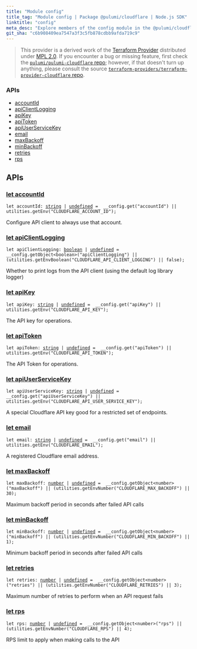 ```yaml
---
title: "Module config"
title_tag: "Module config | Package @pulumi/cloudflare | Node.js SDK"
linktitle: "config"
meta_desc: "Explore members of the config module in the @pulumi/cloudflare package."
git_sha: "c6b908409ea7547a3f3c5fb878cdbb9afda719c9"
---
```


<!-- WARNING: this page was generated by a tool. Do not edit it by hand. -->
<!-- To change it, please see https://github.com/pulumi/docs/tree/master/tools/tscdocgen. -->


> This provider is a derived work of the [Terraform Provider](https://github.com/terraform-providers/terraform-provider-cloudflare)
> distributed under [MPL 2.0](https://www.mozilla.org/en-US/MPL/2.0/). If you encounter a bug or missing feature,
> first check the [`pulumi/pulumi-cloudflare` repo](https://github.com/pulumi/pulumi-cloudflare/issues); however, if that doesn't turn up anything,
> please consult the source [`terraform-providers/terraform-provider-cloudflare` repo](https://github.com/terraform-providers/terraform-provider-cloudflare/issues).







<h3>APIs</h3>
<ul class="api">
    <li><a href="#accountId"><span class="symbol api"></span>accountId</a></li>
    <li><a href="#apiClientLogging"><span class="symbol api"></span>apiClientLogging</a></li>
    <li><a href="#apiKey"><span class="symbol api"></span>apiKey</a></li>
    <li><a href="#apiToken"><span class="symbol api"></span>apiToken</a></li>
    <li><a href="#apiUserServiceKey"><span class="symbol api"></span>apiUserServiceKey</a></li>
    <li><a href="#email"><span class="symbol api"></span>email</a></li>
    <li><a href="#maxBackoff"><span class="symbol api"></span>maxBackoff</a></li>
    <li><a href="#minBackoff"><span class="symbol api"></span>minBackoff</a></li>
    <li><a href="#retries"><span class="symbol api"></span>retries</a></li>
    <li><a href="#rps"><span class="symbol api"></span>rps</a></li>
</ul>




<h2 id="apis">APIs</h2>
<h3 class="pdoc-module-header" id="accountId" data-link-title="accountId">
    <a href="https://github.com/pulumi/pulumi-cloudflare/blob/{{< param git_sha >}}/sdk/nodejs/config/vars.ts#L12">
        let <strong>accountId</strong>
    </a>
</h3>

<pre class="highlight"><code><span class='kd'>let</span> accountId: <span class='kd'><a href='https://developer.mozilla.org/en-US/docs/Web/JavaScript/Reference/Global_Objects/String'>string</a></span> | <span class='kd'><a href='https://developer.mozilla.org/en-US/docs/Web/JavaScript/Reference/Global_Objects/undefined'>undefined</a></span> = <span class='s2'> __config.get(&#34;accountId&#34;) || utilities.getEnv(&#34;CLOUDFLARE_ACCOUNT_ID&#34;)</span>;</code></pre>

Configure API client to always use that account.

<h3 class="pdoc-module-header" id="apiClientLogging" data-link-title="apiClientLogging">
    <a href="https://github.com/pulumi/pulumi-cloudflare/blob/{{< param git_sha >}}/sdk/nodejs/config/vars.ts#L16">
        let <strong>apiClientLogging</strong>
    </a>
</h3>

<pre class="highlight"><code><span class='kd'>let</span> apiClientLogging: <span class='kd'><a href='https://developer.mozilla.org/en-US/docs/Web/JavaScript/Reference/Global_Objects/Boolean'>boolean</a></span> | <span class='kd'><a href='https://developer.mozilla.org/en-US/docs/Web/JavaScript/Reference/Global_Objects/undefined'>undefined</a></span> = <span class='s2'> __config.getObject&lt;boolean&gt;(&#34;apiClientLogging&#34;) || (utilities.getEnvBoolean(&#34;CLOUDFLARE_API_CLIENT_LOGGING&#34;) || false)</span>;</code></pre>

Whether to print logs from the API client (using the default log library logger)

<h3 class="pdoc-module-header" id="apiKey" data-link-title="apiKey">
    <a href="https://github.com/pulumi/pulumi-cloudflare/blob/{{< param git_sha >}}/sdk/nodejs/config/vars.ts#L20">
        let <strong>apiKey</strong>
    </a>
</h3>

<pre class="highlight"><code><span class='kd'>let</span> apiKey: <span class='kd'><a href='https://developer.mozilla.org/en-US/docs/Web/JavaScript/Reference/Global_Objects/String'>string</a></span> | <span class='kd'><a href='https://developer.mozilla.org/en-US/docs/Web/JavaScript/Reference/Global_Objects/undefined'>undefined</a></span> = <span class='s2'> __config.get(&#34;apiKey&#34;) || utilities.getEnv(&#34;CLOUDFLARE_API_KEY&#34;)</span>;</code></pre>

The API key for operations.

<h3 class="pdoc-module-header" id="apiToken" data-link-title="apiToken">
    <a href="https://github.com/pulumi/pulumi-cloudflare/blob/{{< param git_sha >}}/sdk/nodejs/config/vars.ts#L24">
        let <strong>apiToken</strong>
    </a>
</h3>

<pre class="highlight"><code><span class='kd'>let</span> apiToken: <span class='kd'><a href='https://developer.mozilla.org/en-US/docs/Web/JavaScript/Reference/Global_Objects/String'>string</a></span> | <span class='kd'><a href='https://developer.mozilla.org/en-US/docs/Web/JavaScript/Reference/Global_Objects/undefined'>undefined</a></span> = <span class='s2'> __config.get(&#34;apiToken&#34;) || utilities.getEnv(&#34;CLOUDFLARE_API_TOKEN&#34;)</span>;</code></pre>

The API Token for operations.

<h3 class="pdoc-module-header" id="apiUserServiceKey" data-link-title="apiUserServiceKey">
    <a href="https://github.com/pulumi/pulumi-cloudflare/blob/{{< param git_sha >}}/sdk/nodejs/config/vars.ts#L28">
        let <strong>apiUserServiceKey</strong>
    </a>
</h3>

<pre class="highlight"><code><span class='kd'>let</span> apiUserServiceKey: <span class='kd'><a href='https://developer.mozilla.org/en-US/docs/Web/JavaScript/Reference/Global_Objects/String'>string</a></span> | <span class='kd'><a href='https://developer.mozilla.org/en-US/docs/Web/JavaScript/Reference/Global_Objects/undefined'>undefined</a></span> = <span class='s2'> __config.get(&#34;apiUserServiceKey&#34;) || utilities.getEnv(&#34;CLOUDFLARE_API_USER_SERVICE_KEY&#34;)</span>;</code></pre>

A special Cloudflare API key good for a restricted set of endpoints.

<h3 class="pdoc-module-header" id="email" data-link-title="email">
    <a href="https://github.com/pulumi/pulumi-cloudflare/blob/{{< param git_sha >}}/sdk/nodejs/config/vars.ts#L32">
        let <strong>email</strong>
    </a>
</h3>

<pre class="highlight"><code><span class='kd'>let</span> email: <span class='kd'><a href='https://developer.mozilla.org/en-US/docs/Web/JavaScript/Reference/Global_Objects/String'>string</a></span> | <span class='kd'><a href='https://developer.mozilla.org/en-US/docs/Web/JavaScript/Reference/Global_Objects/undefined'>undefined</a></span> = <span class='s2'> __config.get(&#34;email&#34;) || utilities.getEnv(&#34;CLOUDFLARE_EMAIL&#34;)</span>;</code></pre>

A registered Cloudflare email address.

<h3 class="pdoc-module-header" id="maxBackoff" data-link-title="maxBackoff">
    <a href="https://github.com/pulumi/pulumi-cloudflare/blob/{{< param git_sha >}}/sdk/nodejs/config/vars.ts#L36">
        let <strong>maxBackoff</strong>
    </a>
</h3>

<pre class="highlight"><code><span class='kd'>let</span> maxBackoff: <span class='kd'><a href='https://developer.mozilla.org/en-US/docs/Web/JavaScript/Reference/Global_Objects/Number'>number</a></span> | <span class='kd'><a href='https://developer.mozilla.org/en-US/docs/Web/JavaScript/Reference/Global_Objects/undefined'>undefined</a></span> = <span class='s2'> __config.getObject&lt;number&gt;(&#34;maxBackoff&#34;) || (utilities.getEnvNumber(&#34;CLOUDFLARE_MAX_BACKOFF&#34;) || 30)</span>;</code></pre>

Maximum backoff period in seconds after failed API calls

<h3 class="pdoc-module-header" id="minBackoff" data-link-title="minBackoff">
    <a href="https://github.com/pulumi/pulumi-cloudflare/blob/{{< param git_sha >}}/sdk/nodejs/config/vars.ts#L40">
        let <strong>minBackoff</strong>
    </a>
</h3>

<pre class="highlight"><code><span class='kd'>let</span> minBackoff: <span class='kd'><a href='https://developer.mozilla.org/en-US/docs/Web/JavaScript/Reference/Global_Objects/Number'>number</a></span> | <span class='kd'><a href='https://developer.mozilla.org/en-US/docs/Web/JavaScript/Reference/Global_Objects/undefined'>undefined</a></span> = <span class='s2'> __config.getObject&lt;number&gt;(&#34;minBackoff&#34;) || (utilities.getEnvNumber(&#34;CLOUDFLARE_MIN_BACKOFF&#34;) || 1)</span>;</code></pre>

Minimum backoff period in seconds after failed API calls

<h3 class="pdoc-module-header" id="retries" data-link-title="retries">
    <a href="https://github.com/pulumi/pulumi-cloudflare/blob/{{< param git_sha >}}/sdk/nodejs/config/vars.ts#L44">
        let <strong>retries</strong>
    </a>
</h3>

<pre class="highlight"><code><span class='kd'>let</span> retries: <span class='kd'><a href='https://developer.mozilla.org/en-US/docs/Web/JavaScript/Reference/Global_Objects/Number'>number</a></span> | <span class='kd'><a href='https://developer.mozilla.org/en-US/docs/Web/JavaScript/Reference/Global_Objects/undefined'>undefined</a></span> = <span class='s2'> __config.getObject&lt;number&gt;(&#34;retries&#34;) || (utilities.getEnvNumber(&#34;CLOUDFLARE_RETRIES&#34;) || 3)</span>;</code></pre>

Maximum number of retries to perform when an API request fails

<h3 class="pdoc-module-header" id="rps" data-link-title="rps">
    <a href="https://github.com/pulumi/pulumi-cloudflare/blob/{{< param git_sha >}}/sdk/nodejs/config/vars.ts#L48">
        let <strong>rps</strong>
    </a>
</h3>

<pre class="highlight"><code><span class='kd'>let</span> rps: <span class='kd'><a href='https://developer.mozilla.org/en-US/docs/Web/JavaScript/Reference/Global_Objects/Number'>number</a></span> | <span class='kd'><a href='https://developer.mozilla.org/en-US/docs/Web/JavaScript/Reference/Global_Objects/undefined'>undefined</a></span> = <span class='s2'> __config.getObject&lt;number&gt;(&#34;rps&#34;) || (utilities.getEnvNumber(&#34;CLOUDFLARE_RPS&#34;) || 4)</span>;</code></pre>

RPS limit to apply when making calls to the API

